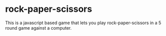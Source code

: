 # rock-paper-scissors
This is a javascript based game that lets you play
rock-paper-scissors in a 5 round game against a computer.